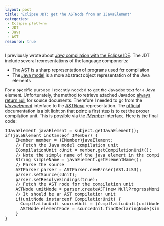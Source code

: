 ```yaml
---
layout: post
title: 'Eclipse JDT: get the ASTNode from an IJavaElement'
categories:
 - Eclipse platform
 - JDT
 - Java
 - AST
resource: true
---
```

<p>
I previously wrote about <a href="http://bdulac.github.io/note/java-compilation-with-the-eclipse-ide/"><em>Java</em> compilation with the Eclipse IDE</a>. The JDT include several representations of the language components:
</p>
<ul>
    <li>
    	The <a href="http://www.eclipse.org/articles/article.php?file=Article-JavaCodeManipulation_AST/">AST</a> is a sharp representation of programs used for compilation
    </li>
	<li>The <a href="http://help.eclipse.org/luna/index.jsp?topic=%2Forg.eclipse.jdt.doc.isv%2Fguide%2Fjdt_int_model.htm">Java model</a> is a more abstract object representation of the Java elements
	</li>
</ul>
<p>
For a specific purpose I recently needed to get the Javadoc text for a Java element. Unfortunately, the method to retrieve attached Javadoc <a href="http://help.eclipse.org/indigo/index.jsp?topic=%2Forg.eclipse.jdt.doc.isv%2Freference%2Fapi%2Forg%2Feclipse%2Fjdt%2Fcore%2FIJavaElement.html">always return null</a> for source documents. Therefore I needed to go from the <em><a href="http://help.eclipse.org/indigo/index.jsp?topic=%2Forg.eclipse.jdt.doc.isv%2Freference%2Fapi%2Forg%2Feclipse%2Fjdt%2Fcore%2FIJavaElement.html">IJavaelement</a></em> interface to the <em><a href="http://help.eclipse.org/juno/index.jsp?topic=%2Forg.eclipse.jdt.doc.isv%2Freference%2Fapi%2Forg%2Feclipse%2Fjdt%2Fcore%2Fdom%2FASTNode.html">ASTNode</a></em> representation. The <a href="https://wiki.eclipse.org/JDT/FAQ#From_an_IJavaElement_to_its_declaring_ASTNode">official documentation</a> is a bit light on that point: a first step is to get the proper compilation unit. This is possible via the <em><a href="http://help.eclipse.org/indigo/index.jsp?topic=%2Forg.eclipse.jdt.doc.isv%2Freference%2Fapi%2Forg%2Feclipse%2Fjdt%2Fcore%2FIMember.html">IMember</a></em> interface. Here is the final code:   
</p>
<pre>IJavaElement javaElement = subject.getJavaElement();
if(javaElement instanceof IMember) {
    IMember member = (IMember)javaElement;
    // Fetch the Java model compilation unit
    ICompilationUnit cUnit = member.getCompilationUnit();
    // Note the simple name of the java element in the compilation unit
    String simpleName = javaElement.getElementName();
    // Parse the source
    ASTParser parser = ASTParser.newParser(AST.JLS3);
    parser.setSource(cUnit);
    parser.setResolveBindings(true);
    // Fetch the AST node for the compilation unit
    ASTNode unitNode = parser.createAST(new NullProgressMonitor());
    // It should be an AST compilation unit
    if(unitNode instanceof CompilationUnit) {
      CompilationUnit sourceUnit = (CompilationUnit)unitNode;
      ASTNode elementNode = sourceUnit.findDeclaringNode(simpleName);
    }
}
</pre>
